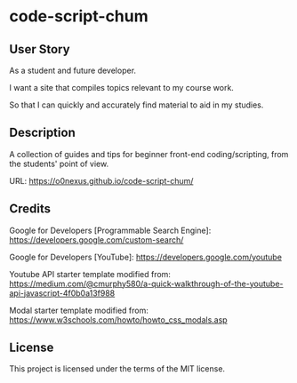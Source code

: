 # code-script-chum

## User Story 
As a student and future developer.

I want a site that compiles topics relevant to my course work.

So that I can quickly and accurately find material to aid in my studies.

## Description

A collection of guides and tips for beginner front-end coding/scripting, from the students' point of view.

URL: https://o0nexus.github.io/code-script-chum/


## Credits

Google for Developers [Programmable Search Engine]: https://developers.google.com/custom-search/

Google for Developers [YouTube]: https://developers.google.com/youtube

Youtube API starter template modified from: https://medium.com/@cmurphy580/a-quick-walkthrough-of-the-youtube-api-javascript-4f0b0a13f988

Modal starter template modified from: https://www.w3schools.com/howto/howto_css_modals.asp

## License

This project is licensed under the terms of the MIT license.
